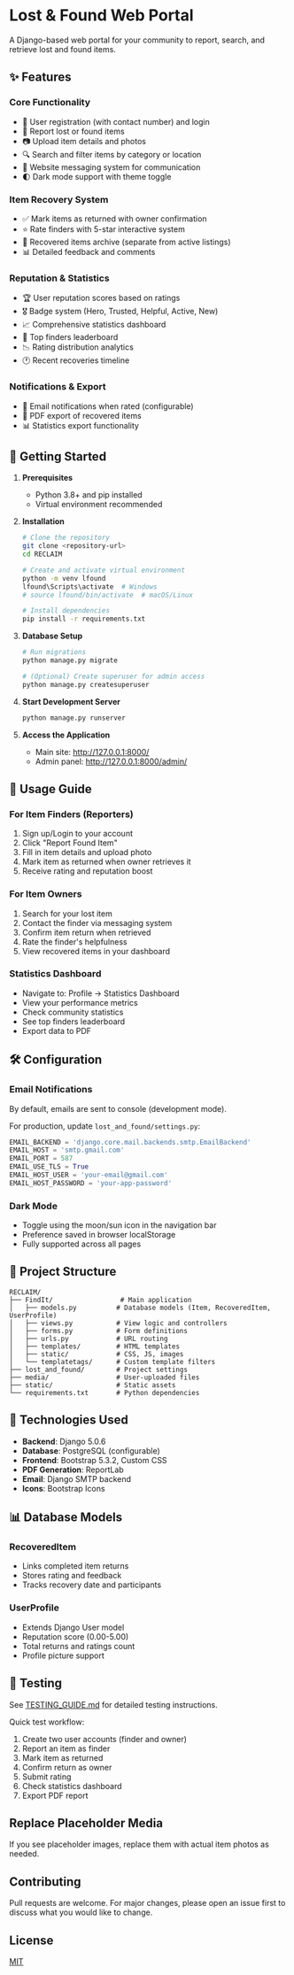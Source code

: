 # Lost & Found Web Portal

A Django-based web portal for your community to report, search, and retrieve lost and found items.

## ✨ Features

### Core Functionality
- 👤 User registration (with contact number) and login
- 📝 Report lost or found items
- 📷 Upload item details and photos
- 🔍 Search and filter items by category or location
- 💬 Website messaging system for communication
- 🌓 Dark mode support with theme toggle

### Item Recovery System
- ✅ Mark items as returned with owner confirmation
- ⭐ Rate finders with 5-star interactive system
- 💾 Recovered items archive (separate from active listings)
- 📊 Detailed feedback and comments

### Reputation & Statistics
- 🏆 User reputation scores based on ratings
- 🎖️ Badge system (Hero, Trusted, Helpful, Active, New)
- 📈 Comprehensive statistics dashboard
- 👥 Top finders leaderboard
- 📉 Rating distribution analytics
- 🕐 Recent recoveries timeline

### Notifications & Export
- 📧 Email notifications when rated (configurable)
- 📄 PDF export of recovered items
- 📊 Statistics export functionality

## 🚀 Getting Started

1. **Prerequisites**
   - Python 3.8+ and pip installed
   - Virtual environment recommended

2. **Installation**
   ```bash
   # Clone the repository
   git clone <repository-url>
   cd RECLAIM

   # Create and activate virtual environment
   python -m venv lfound
   lfound\Scripts\activate  # Windows
   # source lfound/bin/activate  # macOS/Linux

   # Install dependencies
   pip install -r requirements.txt
   ```

3. **Database Setup**
   ```bash
   # Run migrations
   python manage.py migrate

   # (Optional) Create superuser for admin access
   python manage.py createsuperuser
   ```

4. **Start Development Server**
   ```bash
   python manage.py runserver
   ```

5. **Access the Application**
   - Main site: http://127.0.0.1:8000/
   - Admin panel: http://127.0.0.1:8000/admin/

## 📖 Usage Guide

### For Item Finders (Reporters)
1. Sign up/Login to your account
2. Click "Report Found Item"
3. Fill in item details and upload photo
4. Mark item as returned when owner retrieves it
5. Receive rating and reputation boost

### For Item Owners
1. Search for your lost item
2. Contact the finder via messaging system
3. Confirm item return when retrieved
4. Rate the finder's helpfulness
5. View recovered items in your dashboard

### Statistics Dashboard
- Navigate to: Profile → Statistics Dashboard
- View your performance metrics
- Check community statistics
- See top finders leaderboard
- Export data to PDF

## 🛠️ Configuration

### Email Notifications
By default, emails are sent to console (development mode).

For production, update `lost_and_found/settings.py`:
```python
EMAIL_BACKEND = 'django.core.mail.backends.smtp.EmailBackend'
EMAIL_HOST = 'smtp.gmail.com'
EMAIL_PORT = 587
EMAIL_USE_TLS = True
EMAIL_HOST_USER = 'your-email@gmail.com'
EMAIL_HOST_PASSWORD = 'your-app-password'
```

### Dark Mode
- Toggle using the moon/sun icon in the navigation bar
- Preference saved in browser localStorage
- Fully supported across all pages

## 📁 Project Structure

```
RECLAIM/
├── FindIt/                 # Main application
│   ├── models.py          # Database models (Item, RecoveredItem, UserProfile)
│   ├── views.py           # View logic and controllers
│   ├── forms.py           # Form definitions
│   ├── urls.py            # URL routing
│   ├── templates/         # HTML templates
│   ├── static/            # CSS, JS, images
│   └── templatetags/      # Custom template filters
├── lost_and_found/        # Project settings
├── media/                 # User-uploaded files
├── static/                # Static assets
└── requirements.txt       # Python dependencies
```

## 🔧 Technologies Used

- **Backend**: Django 5.0.6
- **Database**: PostgreSQL (configurable)
- **Frontend**: Bootstrap 5.3.2, Custom CSS
- **PDF Generation**: ReportLab
- **Email**: Django SMTP backend
- **Icons**: Bootstrap Icons

## 📊 Database Models

### RecoveredItem
- Links completed item returns
- Stores rating and feedback
- Tracks recovery date and participants

### UserProfile
- Extends Django User model
- Reputation score (0.00-5.00)
- Total returns and ratings count
- Profile picture support

## 🧪 Testing

See [TESTING_GUIDE.md](TESTING_GUIDE.md) for detailed testing instructions.

Quick test workflow:
1. Create two user accounts (finder and owner)
2. Report an item as finder
3. Mark item as returned
4. Confirm return as owner
5. Submit rating
6. Check statistics dashboard
7. Export PDF report

## Replace Placeholder Media
If you see placeholder images, replace them with actual item photos as needed.

## Contributing
Pull requests are welcome. For major changes, please open an issue first to discuss what you would like to change.

## License
[MIT](LICENSE)
